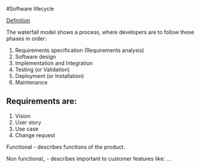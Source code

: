 #Software lifecycle

[Definition](http://en.wikipedia.org/wiki/Software_development_process)

The waterfall model shows a process, where developers are to follow these phases in order:

1. Requirements specification (Requirements analysis)
1. Software design
1. Implementation and Integration
1. Testing (or Validation)
1. Deployment (or Installation)
1. Maintenance

## Requirements are:
1. Vision
1. User story
1. Use case
1. Change request

Functional - describes functions of the product.

Non functional_ - describes important to customer features like: ...
